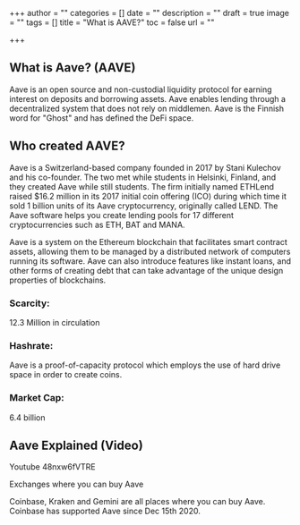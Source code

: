 +++
author = ""
categories = []
date = ""
description = ""
draft = true
image = ""
tags = []
title = "What is AAVE?"
toc = false
url = ""

+++
## What is Aave? (AAVE)

Aave is an open source and non-custodial liquidity protocol for earning interest on deposits and borrowing assets.  Aave enables lending through a decentralized system that does not rely on middlemen.  Aave is the Finnish word for "Ghost" and has defined the DeFi space.

## Who created AAVE?

Aave is a Switzerland-based company founded in 2017 by Stani Kulechov and his co-founder. The two met while students in Helsinki, Finland, and they created Aave while still students.  The firm initially named ETHLend raised $16.2 million in its 2017 initial coin offering (ICO) during which time it sold 1 billion units of its Aave cryptocurrency, originally called LEND.  The Aave software helps you create lending pools for 17 different cryptocurrencies such as ETH, BAT and MANA.

Aave is a system on the Ethereum blockchain that facilitates smart contract assets, allowing them to be managed by a distributed network of computers running its software.  Aave can also introduce features like instant loans, and other forms of creating debt that can take advantage of the unique design properties of blockchains.

### Scarcity: 

12\.3 Million in circulation 

### Hashrate: 

Aave is a proof-of-capacity protocol which employs the use of hard drive space in order to create coins.

### Market Cap: 

6\.4 billion

## Aave Explained (Video)

Youtube 48nxw6fVTRE

Exchanges where you can buy Aave

Coinbase, Kraken and Gemini are all places where you can buy Aave.  Coinbase has supported Aave since Dec 15th 2020.